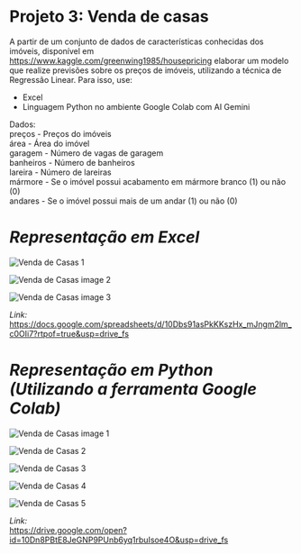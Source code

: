 # Projeto 3: Venda de casas
A partir de  um conjunto de dados de características conhecidas dos imóveis, disponível em https://www.kaggle.com/greenwing1985/housepricing
elaborar um modelo que realize previsões sobre os preços de imóveis, utilizando a técnica de Regressão Linear. Para isso, use:   

   * Excel   
   * Linguagem Python no ambiente Google Colab com AI Gemini
     
Dados:   
preços - Preços do imóveis   
área - Área do imóvel   
garagem - Número de vagas de garagem   
banheiros - Número de banheiros   
lareira - Número de lareiras   
mármore - Se o imóvel possui acabamento em mármore branco (1) ou não (0)   
andares - Se o imóvel possui mais de um andar (1) ou não (0)   

# _Representação em Excel_   
![Venda de Casas 1](https://github.com/user-attachments/assets/d842ff4f-1ec7-4286-ab60-530e1ddb51ed)   

![Venda de Casas image 2](https://github.com/user-attachments/assets/4230defe-aeb6-4636-ba79-abb6f17c006b)   

![Venda de Casas image 3](https://github.com/user-attachments/assets/e6b4678e-dc02-436d-960b-d89005169907)   

_Link:_
https://docs.google.com/spreadsheets/d/10Dbs91asPkKKszHx_mJngm2lm_c0OIi7?rtpof=true&usp=drive_fs   

# _Representação em Python (Utilizando a ferramenta Google Colab)_   
![Venda de Casas image 1](https://github.com/user-attachments/assets/f5bf32d1-4ea0-4bb2-be8c-75be7497a069)    

![Venda de Casas 2](https://github.com/user-attachments/assets/cf607262-3e2d-474b-97c9-578ef8263d22)   

![Venda de Casas 3](https://github.com/user-attachments/assets/9f408128-5010-41c8-9f60-9e574caed445)   

![Venda de Casas 4](https://github.com/user-attachments/assets/bccab878-2152-4602-a80c-68ff604657dc)   

![Venda de Casas 5](https://github.com/user-attachments/assets/369e63d5-16c6-4f27-bb54-7a3eacfe4e1d)   

_Link:_   
https://drive.google.com/open?id=10Dn8PBtE8JeGNP9PUnb6yq1rbuIsoe4O&usp=drive_fs








